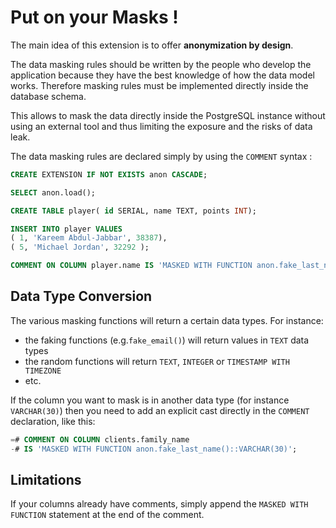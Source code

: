 Put on your Masks !
===============================================================================

The main idea of this extension is to offer **anonymization by design**.

The data masking rules should be written by the people who develop the 
application because they have the best knowledge of how the data model works.
Therefore masking rules must be implemented directly inside the database schema.

This allows to mask the data directly inside the PostgreSQL instance without 
using an external tool and thus limiting the exposure and the risks of data leak.

The data masking rules are declared simply by using the `COMMENT` syntax :

<!-- demo/declare_masking_rules.sql -->

```sql
CREATE EXTENSION IF NOT EXISTS anon CASCADE;

SELECT anon.load();

CREATE TABLE player( id SERIAL, name TEXT, points INT);

INSERT INTO player VALUES  
( 1, 'Kareem Abdul-Jabbar',	38387),
( 5, 'Michael Jordan', 32292 );

COMMENT ON COLUMN player.name IS 'MASKED WITH FUNCTION anon.fake_last_name()';
```

Data Type Conversion
------------------------------------------------------------------------------

The various masking functions will return a certain data types. For instance:

* the faking functions (e.g.`fake_email()`) will return values in `TEXT` data 
  types
* the random functions will return `TEXT`, `INTEGER` or `TIMESTAMP WITH TIMEZONE`
* etc.

If the column you want to mask is in another data type (for instance `VARCHAR(30)`) 
then you need to add an explicit cast directly in the `COMMENT` declaration,
like this:

```sql
=# COMMENT ON COLUMN clients.family_name 
-# IS 'MASKED WITH FUNCTION anon.fake_last_name()::VARCHAR(30)';
```


Limitations
------------------------------------------------------------------------------

If your columns already have comments, simply append the `MASKED WITH FUNCTION` 
statement at the end of the comment.

